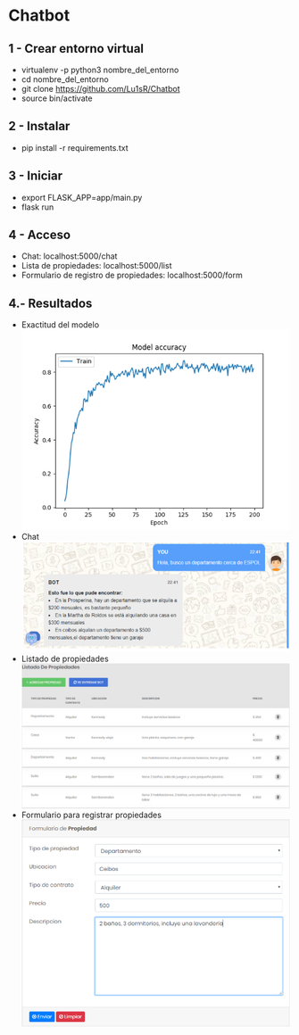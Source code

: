 # Chatbot

1 - Crear entorno virtual
-------------------------------
* virtualenv -p python3 nombre_del_entorno
* cd nombre_del_entorno
* git clone https://github.com/Lu1sR/Chatbot
* source bin/activate

2 - Instalar 
---------------
* pip install -r requirements.txt


3 - Iniciar
---------------
* export FLASK_APP=app/main.py 
* flask run

4 - Acceso
----------------------
* Chat: localhost:5000/chat
* Lista de propiedades: localhost:5000/list
* Formulario de registro de propiedades: localhost:5000/form

4.- Resultados
-----------------------
* Exactitud del modelo
![exactitud](results/accuracy.png)
* Chat
![chat](results/chat.png)
* Listado de propiedades
![list](results/list.png)
* Formulario para registrar propiedades 
![form](results/form.png)

